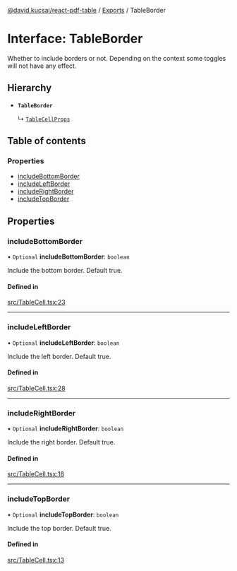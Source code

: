 [@david.kucsai/react-pdf-table](../README.md) / [Exports](../modules.md) / TableBorder

# Interface: TableBorder

Whether to include borders or not.
Depending on the context some toggles will not have any effect.

## Hierarchy

- **`TableBorder`**

  ↳ [`TableCellProps`](TableCellProps.md)

## Table of contents

### Properties

- [includeBottomBorder](TableBorder.md#includebottomborder)
- [includeLeftBorder](TableBorder.md#includeleftborder)
- [includeRightBorder](TableBorder.md#includerightborder)
- [includeTopBorder](TableBorder.md#includetopborder)

## Properties

### includeBottomBorder

• `Optional` **includeBottomBorder**: `boolean`

Include the bottom border. Default true.

#### Defined in

[src/TableCell.tsx:23](https://github.com/dmk99/react-pdf-table/blob/ddcba28/src/TableCell.tsx#L23)

___

### includeLeftBorder

• `Optional` **includeLeftBorder**: `boolean`

Include the left border. Default true.

#### Defined in

[src/TableCell.tsx:28](https://github.com/dmk99/react-pdf-table/blob/ddcba28/src/TableCell.tsx#L28)

___

### includeRightBorder

• `Optional` **includeRightBorder**: `boolean`

Include the right border. Default true.

#### Defined in

[src/TableCell.tsx:18](https://github.com/dmk99/react-pdf-table/blob/ddcba28/src/TableCell.tsx#L18)

___

### includeTopBorder

• `Optional` **includeTopBorder**: `boolean`

Include the top border. Default true.

#### Defined in

[src/TableCell.tsx:13](https://github.com/dmk99/react-pdf-table/blob/ddcba28/src/TableCell.tsx#L13)
